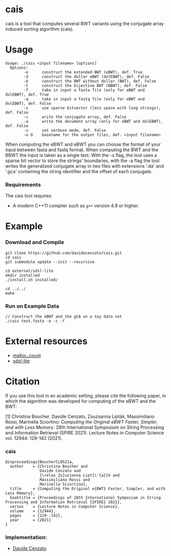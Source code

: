 # cais
cais is a tool that computes several BWT variants using the conjugate array induced sorting algorithm (cais).

# Usage

```
Usage: ./cais <input filename> [options]
  Options:
        -e      construct the extended BWT (eBWT), def. True
        -d      construct the dollar eBWT (dolEBWT), def. False
        -b      construct the BWT without dollar (BWT), def. False
        -t      construct the bijective BWT (BBWT), def. False
        -f      take in input a fasta file (only for eBWT and dolEBWT), def. True
        -q      take in input a fastq file (only for eBWT and dolEBWT), def. False
        -s      use sparse bitvector (less space with long strings), def. False
        -c      write the conjugate array, def. False
        -a      write the document array (only for eBWT and dolEBWT), def. False
        -v      set verbose mode, def. False
        -o O    basename for the output files, def. <input filename>
```
When computing the eBWT and eBWT you can choose the format of your input between fasta and fastq format.
When computing the BWT and the BBWT the input is taken as a single text.
With the -s flag, the tool uses a sparse bit vector to store the strings' boundaries, with the -a flag the tool
writes the generalized conjugate array in two files with extensions '.da' and '.gca' containing the string identifier and
the offset of each conjugate.


### Requirements

The cais tool requires:
* A modern C++11 compiler such as `g++` version 4.9 or higher.

# Example

### Download and Compile

```console
git clone https://github.com/davidecenzato/cais.git
cd cais
git submodule update --init --recursive

cd external/sdsl-lite
mkdir installed
./install.sh installed/

cd ../../
make
```

### Run on Example Data

```console
// Construct the eBWT and the gCA on a toy data set
./cais test.fasta -e -c -f 
```
# External resources

* [malloc_count](https://github.com/bingmann/malloc_count)
* [sdsl-lite](https://github.com/simongog/sdsl-lite)

# Citation 

If you use this tool in an academic setting, please cite the following paper, in which the algorithm was developed for computing of the eBWT and the BWT:

[1] Christina Boucher, Davide Cenzato, Zsuzsanna Lipták, Massimiliano Rossi, Marinella Sciortino: *Computing the Original eBWT Faster, Simpler, and with Less Memory*. 28th International Symposium on String Processing and Information Retrieval (SPIRE 2021). Lecture Notes in Computer Science vol. 12944: 129-142 (2021).

### cais
    @inproceedings{BoucherCL0S21a,
      author    = {Christina Boucher and
                   Davide Cenzato and
                   {\relax Zs}uzsanna Lipt{\'{a}}k and
                   Massimiliano Rossi and
                   Marinella Sciortino},
      title     = {Computing the Original e{BWT} Faster, Simpler, and with Less Memory},
      booktitle = {Proceedings of 28th International Symposium in String Processing and Information Retrieval {SPIRE} 2021},
      series    = {Lecture Notes in Computer Science},
      volume    = {12944},
      pages     = {129--142},
      year      = {2021}
    }

### Implementation:

* [Davide Cenzato](https://github.com/davidecenzato) 
